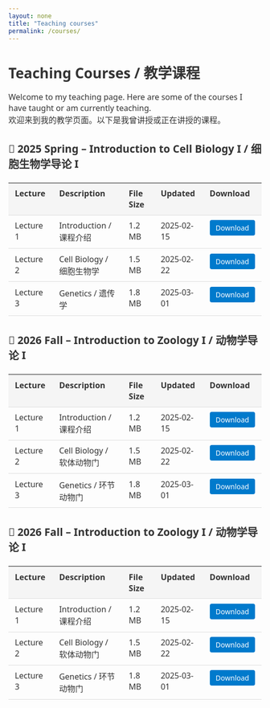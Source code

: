 ```yaml
---
layout: none
title: "Teaching courses"
permalink: /courses/
---
```



<html lang="en">
<head>
  <meta charset="UTF-8">
  <title>Teaching courses</title>
  <style>
    body {
      font-family: "Segoe UI", "Helvetica Neue", Arial, sans-serif;
      padding: 20px;
      color: #333;
    }

    h1 {
      text-align: left;
      color: #2c3e50;
      margin-bottom: 1rem;
    }

    p {
      font-size: 16px;
      margin-bottom: 1.5rem;
    }

    table {
      width: 100%;
      border-collapse: collapse;
      margin-top: 1.5rem;
      margin-bottom: 2rem;
    }

    th, td {
      text-align: left !important;
      padding: 0.6rem 0.8rem;
      border-bottom: 1px solid #ddd;
      vertical-align: top;
    }

    th {
      background-color: #f5f5f5;
      font-weight: 600;
    }

    a.download-button {
      background-color: #007acc;
      color: white !important;
      padding: 6px 12px;
      text-decoration: none;
      border-radius: 4px;
      font-size: 14px;
      display: inline-block;
    }

    a.download-button:hover {
      background-color: #005fa3;
    }
  </style>
</head>
<body>

<h1>Teaching Courses / 教学课程</h1>

<p>Welcome to my teaching page. Here are some of the courses I have taught or am currently teaching.<br>
欢迎来到我的教学页面。以下是我曾讲授或正在讲授的课程。</p>

<h2>📘 2025 Spring – Introduction to Cell Biology I / 细胞生物学导论 I</h2>

<table>
  <thead>
    <tr>
      <th>Lecture</th>
      <th>Description</th>
      <th>File Size</th>
      <th>Updated</th>
      <th>Download</th>
    </tr>
  </thead>
  <tbody>
    <tr>
      <td>Lecture 1</td>
      <td>Introduction / 课程介绍</td>
      <td>1.2 MB</td>
      <td>2025-02-15</td>
      <td><a class="download-button" href="/courses/lecture1-Introduction.pdf" download>Download</a></td>
    </tr>
    <tr>
      <td>Lecture 2</td>
      <td>Cell Biology / 细胞生物学</td>
      <td>1.5 MB</td>
      <td>2025-02-22</td>
      <td><a class="download-button" href="/courses/lecture2-Cellbiology.pdf" download>Download</a></td>
    </tr>
    <tr>
      <td>Lecture 3</td>
      <td>Genetics / 遗传学</td>
      <td>1.8 MB</td>
      <td>2025-03-01</td>
      <td><a class="download-button" href="/courses/lecture3-Genetics.pdf" download>Download</a></td>
    </tr>
  </tbody>
</table>

<h2>📘 2026 Fall – Introduction to Zoology I / 动物学导论 I</h2>

<table>
  <thead>
    <tr>
      <th>Lecture</th>
      <th>Description</th>
      <th>File Size</th>
      <th>Updated</th>
      <th>Download</th>
    </tr>
  </thead>
  <tbody>
    <tr>
      <td>Lecture 1</td>
      <td>Introduction / 课程介绍</td>
      <td>1.2 MB</td>
      <td>2025-02-15</td>
      <td><a class="download-button" href="/courses/lecture1-Introduction.pdf" download>Download</a></td>
    </tr>
    <tr>
      <td>Lecture 2</td>
      <td>Cell Biology / 软体动物门</td>
      <td>1.5 MB</td>
      <td>2025-02-22</td>
      <td><a class="download-button" href="/courses/lecture2-Cellbiology.pdf" download>Download</a></td>
    </tr>
    <tr>
      <td>Lecture 3</td>
      <td>Genetics / 环节动物门</td>
      <td>1.8 MB</td>
      <td>2025-03-01</td>
      <td><a class="download-button" href="/courses/lecture3-Genetics.pdf" download>Download</a></td>
    </tr>
  </tbody>
</table>

<h2>📘 2026 Fall – Introduction to Zoology I / 动物学导论 I</h2>

<table>
  <thead>
    <tr>
      <th>Lecture</th>
      <th>Description</th>
      <th>File Size</th>
      <th>Updated</th>
      <th>Download</th>
    </tr>
  </thead>
  <tbody>
    <tr>
      <td>Lecture 1</td>
      <td>Introduction / 课程介绍</td>
      <td>1.2 MB</td>
      <td>2025-02-15</td>
      <td><a class="download-button" href="/courses/lecture1-Introduction.pdf" download>Download</a></td>
    </tr>
    <tr>
      <td>Lecture 2</td>
      <td>Cell Biology / 软体动物门</td>
      <td>1.5 MB</td>
      <td>2025-02-22</td>
      <td><a class="download-button" href="/courses/lecture2-Cellbiology.pdf" download>Download</a></td>
    </tr>
    <tr>
      <td>Lecture 3</td>
      <td>Genetics / 环节动物门</td>
      <td>1.8 MB</td>
      <td>2025-03-01</td>
      <td><a class="download-button" href="/courses/lecture3-Genetics.pdf" download>Download</a></td>
    </tr>
  </tbody>
</table>

</body>
</html>
